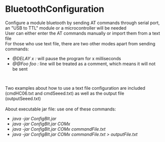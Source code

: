 # BluetoothConfiguration
Configure a module bluetooth by sending AT commands through serial port, an "USB to TTL" module or a microcontroller will be needed </br>
User can either enter the AT commands manually or import them from a text file </br>
For those who use text file, there are two other modes apart from sending commands: </br>
* *@DELAY x :* will pause the program for x milliseconds </br>
* *@@Foo foo :* line will be treated as a comment, which means it will not be sent </br>
</br>

Two examples about how to use a text file configuration are included (cmdHC06.txt and cmdSeeed.txt) as well as the output file (outputSeeed.txt) </br>
</br>
About executable jar file: use one of these commands:
* *java -jar ConfigBlt.jar*
* *java -jar ConfigBlt.jar COMx* 
* *java -jar ConfigBlt.jar COMx commandFile.txt*
* *java -jar ConfigBlt.jar COMx commandFile.txt > outputFile.txt*
  
